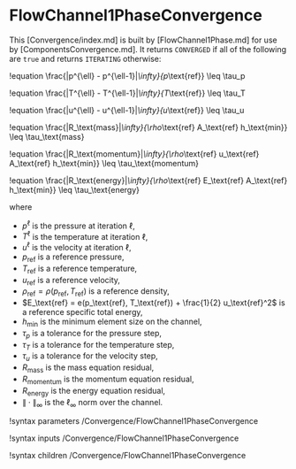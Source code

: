 # FlowChannel1PhaseConvergence

This [Convergence/index.md] is built by [FlowChannel1Phase.md] for use by
[ComponentsConvergence.md]. It returns `CONVERGED` if all of the following are `true`
and returns `ITERATING` otherwise:

!equation
\frac{\|p^{\ell} - p^{\ell-1}\|_\infty}{p_\text{ref}} \leq \tau_p

!equation
\frac{\|T^{\ell} - T^{\ell-1}\|_\infty}{T_\text{ref}} \leq \tau_T

!equation
\frac{\|u^{\ell} - u^{\ell-1}\|_\infty}{u_\text{ref}} \leq \tau_u

!equation
\frac{\|R_\text{mass}\|_\infty}{\rho_\text{ref} A_\text{ref} h_\text{min}} \leq \tau_\text{mass}

!equation
\frac{\|R_\text{momentum}\|_\infty}{\rho_\text{ref} u_\text{ref} A_\text{ref} h_\text{min}} \leq \tau_\text{momentum}

!equation
\frac{\|R_\text{energy}\|_\infty}{\rho_\text{ref} E_\text{ref} A_\text{ref} h_\text{min}} \leq \tau_\text{energy}

where

- $p^{\ell}$ is the pressure at iteration $\ell$,
- $T^{\ell}$ is the temperature at iteration $\ell$,
- $u^{\ell}$ is the velocity at iteration $\ell$,
- $p_\text{ref}$ is a reference pressure,
- $T_\text{ref}$ is a reference temperature,
- $u_\text{ref}$ is a reference velocity,
- $\rho_\text{ref} = \rho(p_\text{ref}, T_\text{ref})$ is a reference density,
- $E_\text{ref} = e(p_\text{ref}, T_\text{ref}) + \frac{1}{2} u_\text{ref}^2$ is a reference specific total energy,
- $h_\text{min}$ is the minimum element size on the channel,
- $\tau_p$ is a tolerance for the pressure step,
- $\tau_T$ is a tolerance for the temperature step,
- $\tau_u$ is a tolerance for the velocity step,
- $R_\text{mass}$ is the mass equation residual,
- $R_\text{momentum}$ is the momentum equation residual,
- $R_\text{energy}$ is the energy equation residual,
- $\|\cdot\|_\infty$ is the $\ell_\infty$ norm over the channel.

!syntax parameters /Convergence/FlowChannel1PhaseConvergence

!syntax inputs /Convergence/FlowChannel1PhaseConvergence

!syntax children /Convergence/FlowChannel1PhaseConvergence
